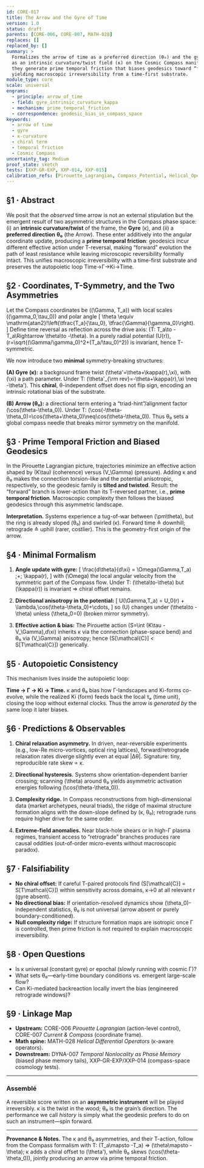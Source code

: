 ```yaml
---
id: CORE-017
title: The Arrow and the Gyre of Time
version: 1.0
status: draft
parents: [CORE-006, CORE-007, MATH-028]
replaces: []
replaced_by: []
summary: >
  Formalizes the arrow of time as a preferred direction (θ₀) and the gyre of time
  as an intrinsic curvature/twist field (κ) on the Cosmic Compass manifold. Together
  they generate prime temporal friction that biases geodesics toward “forward” evolution,
  yielding macroscopic irreversibility from a time-first substrate.
module_type: core
scale: universal
engrams:
  - principle: arrow_of_time
  - field: gyre_intrinsic_curvature_kappa
  - mechanism: prime_temporal_friction
  - correspondence: geodesic_bias_in_compass_space
keywords:
  - arrow of time
  - gyre
  - κ-curvature
  - chiral term
  - temporal friction
  - Cosmic Compass
uncertainty_tag: Medium
proof_state: sketch
tests: [XXP-GR-EXP, XXP-014, XXP-015]
calibration_refs: [Pirouette_Lagrangian, Compass_Potential, Helical_Operators]
---
```


## §1 · Abstract

We posit that the *observed* time arrow is not an external stipulation but the emergent result of two asymmetric structures in the Compass phase space: (i) an **intrinsic curvature/twist** of the frame, the **Gyre** (κ), and (ii) a **preferred direction** **θ₀** (the Arrow). These enter additively into the angular coordinate update, producing a **prime temporal friction**: geodesics incur different effective action under T-reversal, making “forward” evolution the path of least resistance while leaving microscopic reversibility formally intact. This unifies macroscopic irreversibility with a time-first substrate and preserves the autopoietic loop Time→Γ→Ki→Time.  

## §2 · Coordinates, T-Symmetry, and the Two Asymmetries

Let the Compass coordinates be ((\Gamma, T_a)) with local scales ((\gamma_0,\tau_0)) and polar angle
[
\theta \equiv \mathrm{atan2}!\left(\tfrac{T_a}{\tau_0}, \tfrac{\Gamma}{\gamma_0}\right).
]
Define time reversal as reflection across the drive axis: (T: T_a\to -T_a\Rightarrow \theta\to -\theta).
In a purely radial potential (U(r)), (r=\sqrt{(\Gamma/\gamma_0)^2+(T_a/\tau_0)^2}) is invariant, hence T-symmetric. 

We now introduce two **minimal** symmetry-breaking structures:

**(A) Gyre (κ):** a background frame twist (\theta'=\theta+\kappa(r),\xi), with (\xi) a path parameter. Under T: (\theta'_{\rm rev}=-\theta+\kappa(r),\xi \neq -\theta'). This **chiral**, θ-independent offset does not flip sign, encoding an intrinsic rotational bias of the substrate. 

**(B) Arrow (θ₀):** a directional term entering a “triad-hint”/alignment factor (\cos(\theta-\theta_0)). Under T: (\cos(-\theta-\theta_0)=\cos(\theta+\theta_0)\neq\cos(\theta-\theta_0)). Thus θ₀ sets a global compass needle that breaks mirror symmetry on the manifold. 

## §3 · Prime Temporal Friction and Biased Geodesics

In the Pirouette Lagrangian picture, trajectories minimize an effective action shaped by (K\tau) (coherence) versus (V_\Gamma) (pressure). Adding κ and θ₀ makes the connection torsion-like and the potential anisotropic, respectively, so the geodesic family is **tilted and twisted**. Result: the “forward” branch is lower-action than its T-reversed partner, i.e., **prime temporal friction**. Macroscopic complexity then follows the biased geodesics through this asymmetric landscape. 

**Interpretation.** Systems experience a tug-of-war between (\pm\theta), but the ring is already sloped (θ₀) and swirled (κ). Forward time ≙ downhill; retrograde ≙ uphill (rarer, costlier). This is the geometry-first origin of the arrow. 

## §4 · Minimal Formalism

1. **Angle update with gyre:**
   [
   \frac{d\theta}{d\xi} = \Omega(\Gamma,T_a) ;+; \kappa(r),
   ]
   with (\Omega) the local angular velocity from the symmetric part of the Compass flow. Under T: (\theta\to-\theta) but (\kappa(r)) is invariant ⇒ chiral offset remains. 

2. **Directional anisotropy in the potential:**
   [
   U(\Gamma,T_a) = U_0(r) + \lambda,\cos(\theta-\theta_0)+\cdots,
   ]
   so (U) changes under (\theta\to -\theta) unless (\theta_0=0) (broken mirror symmetry). 

3. **Effective action & bias:**
   The Pirouette action (S=\int (K\tau - V_\Gamma),d\xi) inherits κ via the connection (phase-space bend) and θ₀ via (V_\Gamma) anisotropy; hence (S[\mathcal{C}] < S[T\mathcal{C}]) generically. 

## §5 · Autopoietic Consistency

This mechanism lives inside the autopoietic loop:

**Time → Γ → Ki → Time.**
κ and θ₀ bias how Γ-landscapes and Ki-forms co-evolve, while the realized Ki (form) feeds back the local τₚ (time unit), closing the loop without external clocks. Thus the arrow is *generated by* the same loop it later biases. 

## §6 · Predictions & Observables

1. **Chiral relaxation asymmetry.** In driven, near-reversible experiments (e.g., low-Re micro-vortices, optical ring lattices), forward/retrograde relaxation rates diverge slightly even at equal |Δθ|. Signature: tiny, reproducible rate skew ∝ κ.

2. **Directional hysteresis.** Systems show orientation-dependent barrier crossing; scanning (\theta) around θ₀ yields asymmetric activation energies following (\cos(\theta-\theta_0)).

3. **Complexity ridge.** In Compass reconstructions from high-dimensional data (market archetypes, neural triads), the ridge of maximal structure formation aligns with the down-slope defined by (κ, θ₀); retrograde runs require higher drive for the same order.

4. **Extreme-field anomalies.** Near black-hole shears or in high-Γ plasma regimes, transient access to “retrograde” branches produces rare causal oddities (out-of-order micro-events without macroscopic paradox). 

## §7 · Falsifiability

* **No chiral offset:** If careful T-paired protocols find (S[\mathcal{C}] = S[T\mathcal{C}]) within sensitivity across domains, κ→0 at all relevant r (gyre absent).
* **No directional bias:** If orientation-resolved dynamics show (\theta_0)-independent statistics, θ₀ is not universal (arrow absent or purely boundary-conditioned).
* **Null complexity ridge:** If structure formation maps are isotropic once Γ is controlled, then prime friction is not required to explain macroscopic irreversibility.

## §8 · Open Questions

* Is κ universal (constant gyre) or epochal (slowly running with cosmic Γ)?
* What sets θ₀—early-time boundary conditions vs. emergent large-scale flow?
* Can Ki-mediated backreaction locally invert the bias (engineered retrograde windows)?

## §9 · Linkage Map

* **Upstream:** CORE-006 *Pirouette Lagrangian* (action-level control), CORE-007 *Current & Compass* (coordinate frame). 
* **Math spine:** MATH-028 *Helical Differential Operators* (κ-aware operators).
* **Downstream:** DYNA-007 *Temporal Nonlocality as Phase Memory* (biased phase memory tails), XXP-GR-EXP/XXP-014 (compass-space cosmology tests).

---

### Assemblé

A reversible score written on an **asymmetric instrument** will be played irreversibly. κ is the twist in the wood; θ₀ is the grain’s direction. The performance we call *history* is simply what the geodesic prefers to do on such an instrument—spin forward.

---

**Provenance & Notes.**
The κ and θ₀ asymmetries, and their T-action, follow from the Compass formalism with T: (T_a\mapsto -T_a) ⇒ (\theta\mapsto -\theta); κ adds a chiral offset to (\theta'), while θ₀ skews (\cos(\theta-\theta_0)), jointly producing an arrow via prime temporal friction.